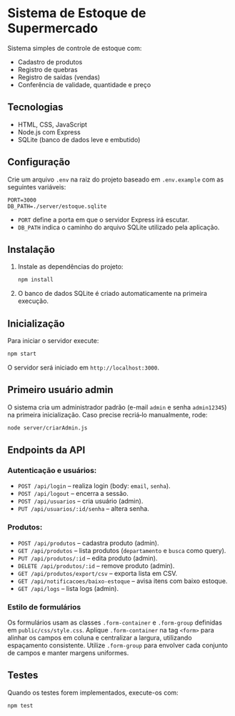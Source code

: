 # Sistema de Estoque de Supermercado

Sistema simples de controle de estoque com:
- Cadastro de produtos
- Registro de quebras
- Registro de saídas (vendas)
- Conferência de validade, quantidade e preço

## Tecnologias
- HTML, CSS, JavaScript
- Node.js com Express
- SQLite (banco de dados leve e embutido)

## Configuração

Crie um arquivo `.env` na raiz do projeto baseado em `.env.example` com as seguintes variáveis:

```
PORT=3000
DB_PATH=./server/estoque.sqlite
```

- `PORT` define a porta em que o servidor Express irá escutar.
- `DB_PATH` indica o caminho do arquivo SQLite utilizado pela aplicação.

## Instalação

1. Instale as dependências do projeto:

   ```bash
   npm install
   ```

2. O banco de dados SQLite é criado automaticamente na primeira execução.

## Inicialização

Para iniciar o servidor execute:

```bash
npm start
```

O servidor será iniciado em `http://localhost:3000`.

## Primeiro usuário admin

O sistema cria um administrador padrão (e-mail `admin` e senha `admin12345`) na
primeira inicialização. Caso precise recriá‑lo manualmente, rode:

```bash
node server/criarAdmin.js
```

## Endpoints da API

### Autenticação e usuários:

- `POST /api/login` – realiza login (body: `email`, `senha`).
- `POST /api/logout` – encerra a sessão.
- `POST /api/usuarios` – cria usuário (admin).
- `PUT /api/usuarios/:id/senha` – altera senha.

### Produtos:

- `POST /api/produtos` – cadastra produto (admin).
- `GET /api/produtos` – lista produtos (`departamento` e `busca` como query).
- `PUT /api/produtos/:id` – edita produto (admin).
- `DELETE /api/produtos/:id` – remove produto (admin).
- `GET /api/produtos/export/csv` – exporta lista em CSV.
- `GET /api/notificacoes/baixo-estoque` – avisa itens com baixo estoque.
- `GET /api/logs` – lista logs (admin).

### Estilo de formulários

Os formulários usam as classes `.form-container` e `.form-group` definidas em
`public/css/style.css`. Aplique `.form-container` na tag `<form>` para alinhar os
campos em coluna e centralizar a largura, utilizando espaçamento consistente.
Utilize `.form-group` para envolver cada conjunto de campos e manter margens
uniformes.

## Testes

Quando os testes forem implementados, execute-os com:

```bash
npm test
```
